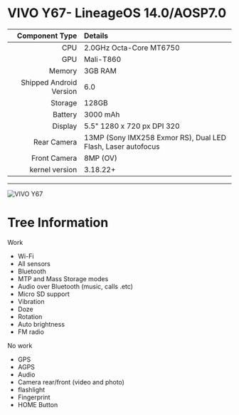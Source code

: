 VIVO Y67- LineageOS 14.0/AOSP7.0
==============

Component Type  | Details
---------------:|:-------------------------
CPU             | 2.0GHz Octa-Core MT6750
GPU             | Mali-T860
Memory          | 3GB RAM
Shipped Android Version | 6.0
Storage         | 128GB
Battery         | 3000 mAh
Display         | 5.5" 1280 x 720 px DPI 320
Rear Camera     | 13MP (Sony IMX258 Exmor RS), Dual LED Flash, Laser autofocus
Front Camera    | 8MP (OV)
kernel version  |3.18.22+

-----------------------------------------

![VIVO Y67](https://wwwstatic.vivo.com.cn/vivoportal/files/resource//product/1525759498541/images/y67-high-figure3-mini.png)

# Tree Information

Work
 * Wi-Fi
 * All sensors
 * Bluetooth
 * MTP and Mass Storage modes
 * Audio over Bluetooth (music, calls .etc)
 * Micro SD support
 * Vibration
 * Doze
 * Rotation
 * Auto brightness
 * FM radio
 
No work
 * GPS
 * AGPS
 * Audio
 * Camera rear/front (video and photo)
 * flashlight
 * Fingerprint
 * HOME Button
